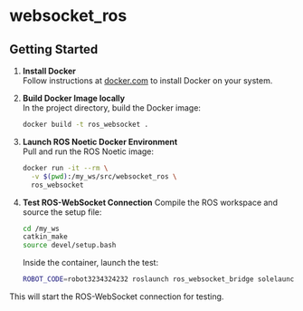 # websocket_ros

## Getting Started

1. **Install Docker**  
    Follow instructions at [docker.com](https://docs.docker.com/get-docker/) to install Docker on your system.
   
2. **Build Docker Image locally**  
    In the project directory, build the Docker image:
    ```sh
    docker build -t ros_websocket .
    ```
    
3. **Launch ROS Noetic Docker Environment**  
    Pull and run the ROS Noetic image:
    ```sh
    docker run -it --rm \
      -v $(pwd):/my_ws/src/websocket_ros \
      ros_websocket
    ```

4. **Test ROS-WebSocket Connection** 
    Compile the ROS workspace and source the setup file:
    ```sh
    cd /my_ws
    catkin_make
    source devel/setup.bash
    ```
    Inside the container, launch the test:
    ```sh
    ROBOT_CODE=robot3234324232 roslaunch ros_websocket_bridge solelaunch.launch
    ```

This will start the ROS-WebSocket connection for testing.
